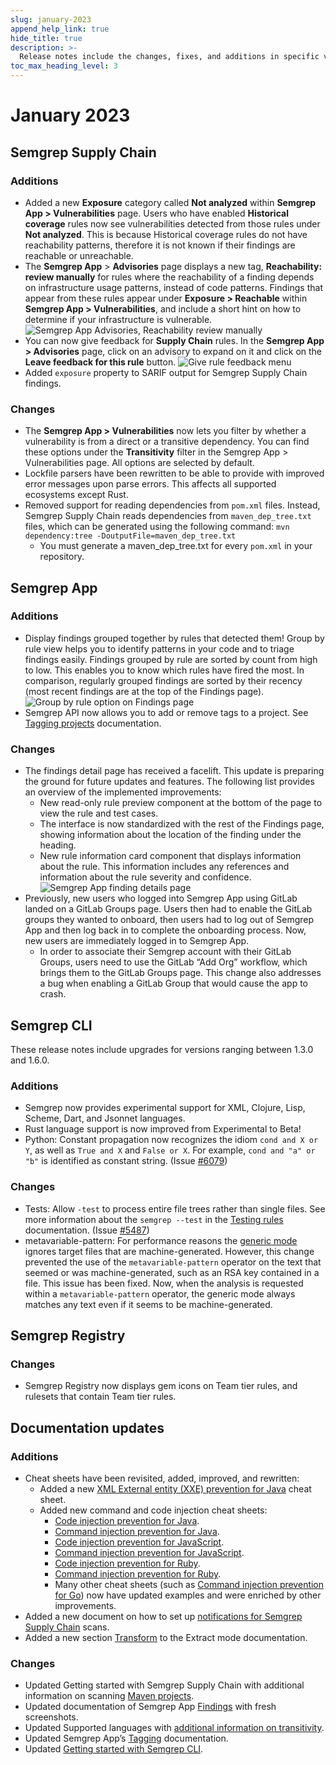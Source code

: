 ```yaml
---
slug: january-2023
append_help_link: true
hide_title: true
description: >-
  Release notes include the changes, fixes, and additions in specific versions of Semgrep.
toc_max_heading_level: 3
---
```


# January 2023

## Semgrep Supply Chain

### Additions

- Added a new **Exposure** category called **Not analyzed** within **Semgrep App > Vulnerabilities** page. Users who have enabled **Historical coverage** rules now see vulnerabilities detected from those rules under **Not analyzed**. This is because Historical coverage rules do not have reachability patterns, therefore it is not known if their findings are reachable or unreachable.
- The **Semgrep App** > **Advisories** page displays a new tag, **Reachability: review manually** for rules where the reachability of a finding depends on infrastructure usage patterns, instead of code patterns. Findings that appear from these rules appear under **Exposure > Reachable** within **Semgrep App > Vulnerabilities**, and include a short hint on how to determine if your infrastructure is vulnerable.
    ![Semgrep App Advisories, Reachability review manually](/img/release-notes-semgrep-app-reachability-review.png)
- You can now give feedback for **Supply Chain** rules. In the **Semgrep App > Advisories** page, click on an advisory to expand on it and click on the **Leave feedback for this rule** button.
    ![Give rule feedback menu](/img/release-notes-give-rule-feedback.png)
- Added `exposure` property to SARIF output for Semgrep Supply Chain findings.

### Changes

- The **Semgrep App > Vulnerabilities** now lets you filter by whether a vulnerability is from a direct or a transitive dependency. You can find these options under the **Transitivity** filter in the Semgrep App > Vulnerabilities page. All options are selected by default.
- Lockfile parsers have been rewritten to be able to provide with improved error messages upon parse errors. This affects all supported ecosystems except Rust.
- Removed support for reading dependencies from `pom.xml` files. Instead, Semgrep Supply Chain reads dependencies from `maven_dep_tree.txt` files, which can be generated using the following command:
    `mvn dependency:tree -DoutputFile=maven_dep_tree.txt`
    - You must generate a maven_dep_tree.txt for every `pom.xml` in your repository.


## Semgrep App

### Additions

- Display findings grouped together by rules that detected them! Group by rule view helps you to identify patterns in your code and to triage findings easily. Findings grouped by rule are sorted by count from high to low. This enables you to know which rules have fired the most. In comparison, regularly grouped findings are sorted by their recency (most recent findings are at the top of the Findings page).
    ![Group by rule option on Findings page](/img/release-notes-group-by-rule.png)
- Semgrep API now allows you to add or remove tags to a project. See [Tagging projects](/semgrep-cloud-platform/tags/) documentation.

### Changes

- The findings detail page has received a facelift. This update is preparing the ground for future updates and features. The following list provides an overview of the implemented improvements:
    - New read-only rule preview component at the bottom of the page to view the rule and test cases.
    - The interface is now standardized with the rest of the Findings page, showing information about the location of the finding under the heading.
    - New rule information card component that displays information about the rule. This information includes any references and information about the rule severity and confidence. ![Semgrep App finding details page](/img/cloud-platform-finding-details.png)
- Previously, new users who logged into Semgrep App using GitLab landed on a GitLab Groups page. Users then had to enable the GitLab groups they wanted to onboard, then users had to log out of Semgrep App and then log back in to complete the onboarding process. Now, new users are immediately logged in to Semgrep App.
  - In order to associate their Semgrep account with their GitLab Groups, users need to use the GitLab “Add Org” workflow, which brings them to the GitLab Groups page. This change also addresses a bug when enabling a GitLab Group that would cause the app to crash.

## Semgrep CLI

These release notes include upgrades for versions ranging between 1.3.0 and 1.6.0.

### Additions

- Semgrep now provides experimental support for XML, Clojure, Lisp, Scheme, Dart, and Jsonnet languages.
- Rust language support is now improved from Experimental to Beta!
- Python: Constant propagation now recognizes the idiom `cond and X or Y`,
as well as `True and X` and `False or X`. For example, `cond and "a" or "b"` is identified as constant string. (Issue [#6079](https://github.com/returntocorp/semgrep/issues/6079))

### Changes

- Tests: Allow `-test` to process entire file trees rather than single files. See more information about the `semgrep --test` in the [Testing rules](/writing-rules/testing-rules.md) documentation. (Issue [#5487](https://github.com/returntocorp/semgrep/issues/5487))
- metavariable-pattern: For performance reasons the [generic mode](/writing-rules/generic-pattern-matching/) ignores target files that are machine-generated. However, this change prevented the use of the `metavariable-pattern` operator on the text that seemed or was machine-generated, such as an RSA key contained in a file. This issue has been fixed. Now, when the analysis is requested within a `metavariable-pattern` operator, the generic mode always matches any text even if it seems to be machine-generated.

## Semgrep Registry

### Changes

- Semgrep Registry now displays gem icons on Team tier rules, and rulesets that contain Team tier rules.

## Documentation updates

### Additions

- Cheat sheets have been revisited, added, improved, and rewritten:
    - Added a new [XML External entity (XXE) prevention for Java](/cheat-sheets/java-xxe/) cheat sheet.
    - Added new command and code injection cheat sheets:
        - [Code injection prevention for Java](/cheat-sheets/java-code-injection/).
        - [Command injection prevention for Java](/cheat-sheets/java-command-injection/).
        - [Code injection prevention for JavaScript](/cheat-sheets/javascript-code-injection/).
        - [Command injection prevention for JavaScript](/cheat-sheets/javascript-command-injection/).
        - [Code injection prevention for Ruby](/cheat-sheets/ruby-code-injection/).
        - [Command injection prevention for Ruby](/cheat-sheets/ruby-command-injection/).
        - Many other cheat sheets (such as [Command injection prevention for Go](/cheat-sheets/go-command-injection/)) now have updated examples and were enriched by other improvements.
- Added a new document on how to set up [notifications for Semgrep Supply Chain](/semgrep-sc/receiving-notifications-from-ssc/) scans.
- Added a new section [Transform](/writing-rules/experiments/extract-mode/#transform) to the Extract mode documentation.

### Changes

- Updated Getting started with Semgrep Supply Chain with additional information on scanning [Maven projects](/semgrep-sc/scanning-open-source-dependencies/#apache-maven-java).
- Updated documentation of Semgrep App [Findings](/semgrep-app/findings/) with fresh screenshots.
- Updated Supported languages with [additional information on transitivity](/supported-languages/#general-availability).
- Updated Semgrep App’s [Tagging](/semgrep-cloud-platform/tags/) documentation.
- Updated [Getting started with Semgrep CLI](/getting-started/).
